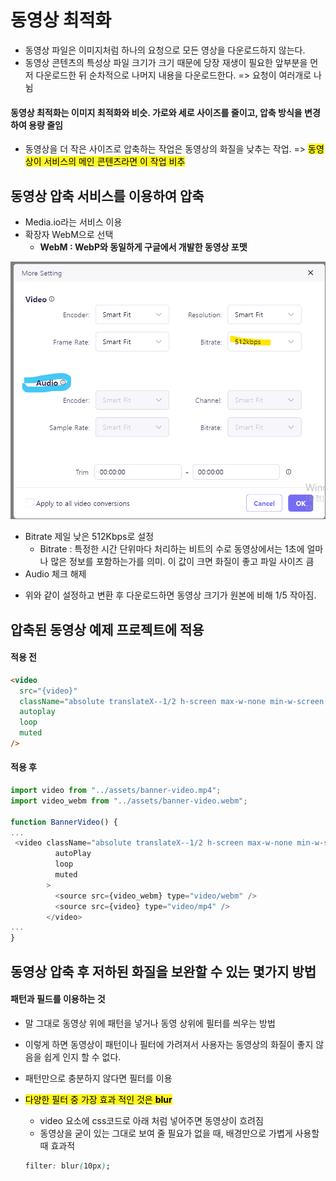 # 동영상 최적화

- 동영상 파일은 이미지처럼 하나의 요청으로 모든 영상을 다운로드하지 않는다.
- 동영상 콘텐츠의 특성상 파일 크기가 크기 때문에 당장 재생이 필요한 앞부분을 먼저 다운로드한 뒤 순차적으로 나머지 내용을 다운로드한다. => 요청이 여러개로 나뉨

#### 동영상 최적화는 이미지 최적화와 비슷. 가로와 세로 사이즈를 줄이고, 압축 방식을 변경하여 용량 줄임

- 동영상을 더 작은 사이즈로 압축하는 작업은 동영상의 화질을 낮추는 작업. => <span style='background-color: #fff51d; color: black;'>동영상이 서비스의 메인 콘텐츠라면 이 작업 비추</span>

## 동영상 압축 서비스를 이용하여 압축

- Media.io라는 서비스 이용
- 확장자 WebM으로 선택
  - **WebM : WebP와 동일하게 구글에서 개발한 동영상 포맷**

![](a.png)

- Bitrate 제일 낮은 512Kbps로 설정
  - Bitrate : 특정한 시간 단위마다 처리하는 비트의 수로 동영상에서는 1초에 얼마나 많은 정보를 포함하는가를 의미. 이 값이 크면 화질이 좋고 파일 사이즈 큼
- Audio 체크 해제

* 위와 같이 설정하고 변환 후 다운로드하면 동영상 크기가 원본에 비해 1/5 작아짐.

## 압축된 동영상 예제 프로젝트에 적용

#### 적용 전

```html
<video
  src="{video}"
  className="absolute translateX--1/2 h-screen max-w-none min-w-screen -z-1 bg-black min-w-full min-h-screen"
  autoplay
  loop
  muted
/>
```

#### 적용 후

```js
import video from "../assets/banner-video.mp4";
import video_webm from "../assets/banner-video.webm";

function BannerVideo() {
...
 <video className="absolute translateX--1/2 h-screen max-w-none min-w-screen -z-1 bg-black min-w-full min-h-screen"
          autoPlay
          loop
          muted
        >
          <source src={video_webm} type="video/webm" />
          <source src={video} type="video/mp4" />
        </video>
...
}
```

## 동영상 압축 후 저하된 화질을 보완할 수 있는 몇가지 방법

#### 패턴과 필드를 이용하는 것

- 말 그대로 동영상 위에 패턴을 넣거나 동영 상위에 필터를 씌우는 방법

* 이렇게 하면 동영상이 패턴이나 필터에 가려져서 사용자는 동영상의 화질이 좋지 않음을 쉽게 인지 할 수 없다.

* 패턴만으로 충분하지 않다면 필터를 이용
* <span style='background-color: #fff51d; color:black;'>다양한 필터 중 가장 효과 적인 것은 **blur**</span>
  - video 요소에 css코드로 아래 처럼 넣어주면 동영상이 흐려짐
  * 동영상을 굳이 있는 그대로 보여 줄 필요가 없을 때, 배경만으로 가볍게 사용할 때 효과적
  ```css
  filter: blur(10px);
  ```

```

```
